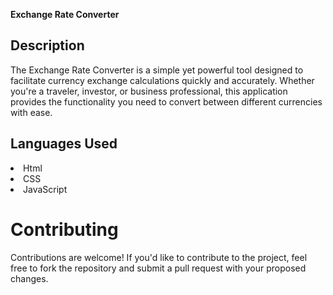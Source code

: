 <b>Exchange Rate Converter</b>
<h2>Description</h2>
<p></p>The Exchange Rate Converter is a simple yet powerful tool designed to facilitate currency exchange calculations quickly and accurately.
Whether you're a traveler, investor, or business professional,
this application provides the functionality you need to convert between different currencies with ease.</p>
<h2>Languages Used</h2>
<li>Html</li>
<li>CSS</li>
<li>JavaScript</li>
</hr>
<h1>Contributing</h1>
<p>Contributions are welcome! If you'd like to contribute to the project, feel free to fork the repository and submit a pull request with your proposed changes.</p>


